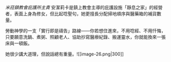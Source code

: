 *米菈鎮教會庇護所主責*
安潔莉卡是鎮上教會主導的庇護設施「靜息之家」的經營者，表面上身為修女，但比起唸聖句，她更擅長分配掃地順序與醫藥箱的補貨數量。

勞動神學的一支「實行即是禱告」路線——你若想住進來，不用唸經、不用忏悔，只要願意洗鍋、煮粥、照顧老人、協助抄寫醫療紀錄、搬運靈水，你就能換來一張床與一頓飯。

她很少講大道理，但說話總有重量。![[image-26.png|300]]